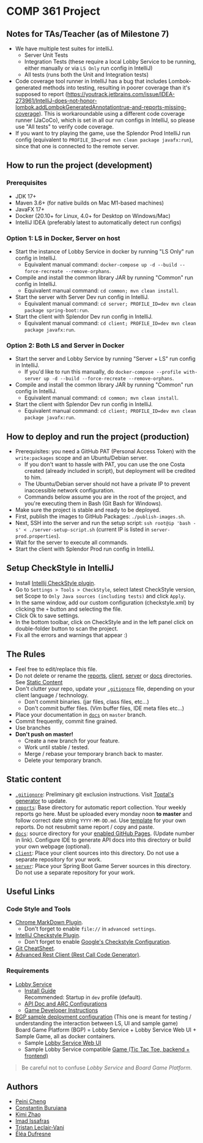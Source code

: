 # COMP 361 Project

## Notes for TAs/Teacher (as of Milestone 7)
 * We have multiple test suites for intelliJ.
   * Server Unit Tests
   * Integration Tests (these require a local Lobby Service to be running, either manually or via ```LS Only``` run config in IntelliJ)
   * All tests (runs both the Unit and Integration tests)
 * Code coverage tool runner in IntelliJ has a bug that includes Lombok-generated methods into testing, resulting in poorer coverage than it's supposed to report (https://youtrack.jetbrains.com/issue/IDEA-273961/IntelliJ-does-not-honor-lombok.addLombokGeneratedAnnotationtrue-and-reports-missing-coverage). This is workaroundable using a different code coverage runner (JaCoCo), which is set in all our run configs in IntelliJ, so please use "All tests" to verify code coverage.
 * If you want to try playing the game, use the Splendor Prod IntelliJ run config (equivalent to ```PROFILE_ID=prod mvn clean package javafx:run```), since that one is connected to the remote server.

## How to run the project (development)
### Prerequisites
  * JDK 17+
  * Maven 3.6+ (for native builds on Mac M1-based machines)
  * JavaFX 17+
  * Docker (20.10+ for Linux, 4.0+ for Desktop on Windows/Mac)
  * IntelliJ IDEA (preferably latest to automatically detect run configs)

### Option 1: LS in Docker, Server on host
  * Start the instance of Lobby Service in docker by running "LS Only" run config in IntelliJ.
    * Equivalent manual command: ```docker-compose up -d --build --force-recreate --remove-orphans```.
  * Compile and install the common library JAR by running "Common" run config in IntelliJ.
    * Equivalent manual command: ```cd common; mvn clean install```.
  * Start the server with Server Dev run config in IntelliJ.
    * Equivalent manual command: ```cd server; PROFILE_ID=dev mvn clean package spring-boot:run```.
  * Start the client with Splendor Dev run config in IntelliJ.
    * Equivalent manual command: ```cd client; PROFILE_ID=dev mvn clean package javafx:run```.

### Option 2: Both LS and Server in Docker
  * Start the server and Lobby Service by running "Server + LS" run config in IntelliJ.
    * If you'd like to run this manually, do ```docker-compose --profile with-server up -d --build --force-recreate --remove-orphans```.
  * Compile and install the common library JAR by running "Common" run config in IntelliJ.
      * Equivalent manual command: ```cd common; mvn clean install```.
  * Start the client with Splendor Dev run config in IntelliJ.
    * Equivalent manual command: ```cd client; PROFILE_ID=dev mvn clean package javafx:run```.

## How to deploy and run the project (production)
  * Prerequisites: you need a GitHub PAT (Personal Access Token) with the `write:packages` scope and an Ubuntu/Debian server.
    * If you don't want to hassle with PAT, you can use the one Costa created (already included in script), but deployment will be credited to him.
    * The Ubuntu/Debian server should not have a private IP to prevent inaccessible network configuration.
    * Commands below assume you are in the root of the project, and you're executing them in Bash (Git Bash for Windows).
  * Make sure the project is stable and ready to be deployed.
  * First, publish the images to GitHub Packages:  ```./publish-images.sh```.
  * Next, SSH into the server and run the setup script: ```ssh root@ip 'bash -s' < ./server-setup-script.sh``` (current IP is listed in ```server-prod.properties```).
  * Wait for the server to execute all commands.
  * Start the client with Splendor Prod run config in IntelliJ.

## Setup CheckStyle in IntelliJ
* Install [Intellij CheckStyle plugin](https://plugins.jetbrains.com/plugin/1065-checkstyle-idea).
* Go to `Settings > Tools > CheckStyle`, select latest CheckStyle version, set Scope to `Only Java sources (including tests)` and click `Apply`.
* In the same window, add our custom configuration (checkstyle.xml) by clicking the `+` button and selecting the file.
* Click Ok to save settings.
* In the bottom toolbar, click on CheckStyle and in the left panel click on double-folder button to scan the project.
* Fix all the errors and warnings that appear :)

## The Rules

 * Feel free to edit/replace this file.
 * Do not delete or rename the [reports](reports), [client](client), [server](server) or [docs](docs) directories.  
See [Static Content](#static-content)
 * Don't clutter your repo, update your [```.gitignore```](.gitignore) file, depending on your client language / technology.
    * Don't commit binaries. (jar files, class files, etc...)
    * Don't commit buffer files. (Vim buffer files, IDE meta files etc...)
 * Place your documentation in [```docs```](docs) on `master` branch.
 * Commit frequently, commit fine grained.
 * Use branches
 * **Don't push on master!**
    * Create a new branch for your feature.
    * Work until stable / tested.
    * Merge / rebase your temporary branch back to master.
    * Delete your temporary branch.

## Static content

 * [```.gitignore```](.gitignore): Preliminary git exclusion instructions. Visit [Toptal's generator](https://www.toptal.com/developers/gitignore) to update.
 * [```reports```](reports): Base directory for automatic report collection. Your weekly reports go here. Must be uploaded every monday noon **to master** and follow correct date string ```YYYY-MM-DD.md```. Use [template](reports/YYYY-MM-DD.md) for your own reports. Do not resubmit same report / copy and paste.
 * [```docs```](docs): source directory for your [enabled GitHub Pages](https://comp361.github.io/f2022-hexanome-00/). (Update number in link). Configure IDE to generate API docs into this directory or build your own webpage (optional).
 *  [```client```](client): Place your client sources into this directory. Do not use a separate repository for your work.
 * [```server```](server): Place your Spring Boot Game Server sources in this directory. Do not use a separate repository for your work.

## Useful Links

### Code Style and Tools

 * [Chrome MarkDown Plugin](https://chrome.google.com/webstore/detail/markdown-viewer/ckkdlimhmcjmikdlpkmbgfkaikojcbjk?hl=en).
    * Don't forget to enable ```file://``` in ```advanced settings```.
 * [IntelliJ Checkstyle Plugin](https://plugins.jetbrains.com/plugin/1065-checkstyle-idea).
    * Don't forget to enable [Google's Checkstyle Configuration](https://raw.githubusercontent.com/checkstyle/checkstyle/master/src/main/resources/google_checks.xml).
 * [Git CheatSheet](git-cheatsheet.md).
 * [Advanced Rest Client (Rest Call Code Generator)](https://docs.advancedrestclient.com/installation).

### Requirements

 * [Lobby Service](https://github.com/kartoffelquadrat/LobbyService)
    * [Install Guide](https://github.com/kartoffelquadrat/LobbyService/blob/master/markdown/build-deploy.md)  
Recommended: Startup in ```dev``` profile (default).
    * [API Doc and ARC Configurations](https://github.com/kartoffelquadrat/LobbyService/blob/master/markdown/api.md)
    * [Game Developer Instructions](https://github.com/kartoffelquadrat/LobbyService/blob/master/markdown/game-dev.md)
 * [BGP sample deployment configuration](https://github.com/kartoffelquadrat/BoardGamePlatform) (This one is meant for testing / understanding the interaction between LS, UI and sample game)  
Board Game Platform (BGP) = Lobby Service + Lobby Service Web UI + Sample Game, all as docker containers.
    * Sample [Lobby Service Web UI](https://github.com/kartoffelquadrat/LobbyServiceWebInterface)
    * Sample Lobby Service compatible [Game (Tic Tac Toe, backend + frontend)](https://github.com/kartoffelquadrat/BgpXox)

 > Be careful not to confuse *Lobby Service* and *Board Game Platform*.

## Authors
 * [Peini Cheng](https://github.com/PeiniCheng)
 * [Constantin Buruiana](https://github.com/ConstBur)
 * [Kimi Zhao](https://github.com/kimikimizz)
 * [Imad Issafras](https://github.com/UnHappySquid)
 * [Tristan Leclair-Vani](https://github.com/TristanLeclair)
 * [Éléa Dufresne](https://github.com/eleadufresne)
